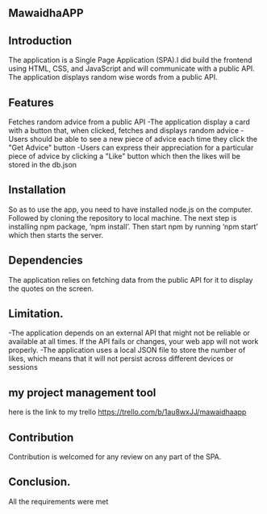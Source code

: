 ## MawaidhaAPP
## Introduction
The application is a Single Page Application (SPA).I did build the frontend using HTML, CSS, and JavaScript and will communicate with a public API. The application displays random wise words from a public API.
## Features
Fetches random advice from a public API
-The application display a card with a button that, when clicked, fetches and displays random advice 
-Users should be able to see a new piece of advice each time they click the "Get Advice" button
-Users can express their appreciation for a particular piece of advice by clicking a "Like" button which then the likes will be stored in the db.json
## Installation
So as to use the app, you need to have installed node.js on the computer. Followed by cloning the repository to local machine. The next step is installing npm package, ’npm install’. Then start npm by running ‘npm start’ which then starts the server.
## Dependencies
The application relies on fetching data from the public API for it to display the quotes on the screen.
## Limitation.
-The application depends on an external API that might not be reliable or available at all times. If the API fails or changes, your web app will not work properly. 
-The application uses a local JSON file to store the number of likes, which means that it will not persist across different devices or sessions
## my project management tool
here is the link to my trello
https://trello.com/b/1au8wxJJ/mawaidhaapp
## Contribution
Contribution is welcomed for any review on any part of the SPA.
## Conclusion.
All the requirements were met
